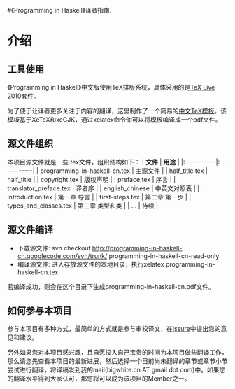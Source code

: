 #《Programming in Haskell》译者指南.

# 介绍 #

## 工具使用 ##
《Programming in Haskell》中文版使用TeX排版系统，具体采用的是[TeX Live 2010套件](http://www.tug.org/texlive)。

为了便于让译者更多关注于内容的翻译，这里制作了一个简易的[中文TeX模板](https://bigwhite-code.googlecode.com/svn/trunk/tex_template)。该模板基于XeTeX和xeCJK，通过xelatex命令你可以将模板编译成一个pdf文件。

## 源文件组织 ##
本项目源文件就是一些.tex文件，组织结构如下：
| **文件** | **用途** |
|:-----------|:-----------|
| programming-in-haskell-cn.tex | 主源文件  |
| half\_title.tex | half\_title  |
| copyright.tex | 版权声明  |
| preface.tex | 序言 |
| translator\_preface.tex | 译者序 |
| english\_chinese | 中英文对照表  |
| introduction.tex | 第一章 导言  |
| first-steps.tex | 第二章 第一步 |
| types\_and\_classes.tex | 第三章 类型和类 |
| ... | 待续 |

## 源文件编译 ##
  * 下载源文件: svn checkout http://programming-in-haskell-cn.googlecode.com/svn/trunk/ programming-in-haskell-cn-read-only
  * 编译源文件: 进入存放源文件的本地目录，执行xelatex programming-in-haskell-cn.tex

若编译成功，则会在这个目录下生成programming-in-haskell-cn.pdf文件。

## 如何参与本项目 ##
参与本项目有多种方式，最简单的方式就是参与审校译文，在[Issure](http://code.google.com/p/programming-in-haskell-cn/issues/list)中提出您的意见和建议。

另外如果您对本项目感兴趣，且自愿投入自己宝贵的时间为本项目做些翻译工作，那么请您先查看本项目的最新进展，然后选择一个目前尚未翻译的章节或章节小节尝试进行翻译，将译稿发到我的mail(bigwhite.cn AT gmail dot com)中。如果您的翻译水平得到大家认可，那您将可以成为该项目的Member之一。